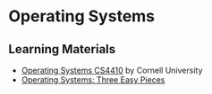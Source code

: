 # Operating Systems

## Learning Materials

- [Operating Systems CS4410](cs4410) by Cornell University
- [Operating Systems: Three Easy Pieces](ostep)
